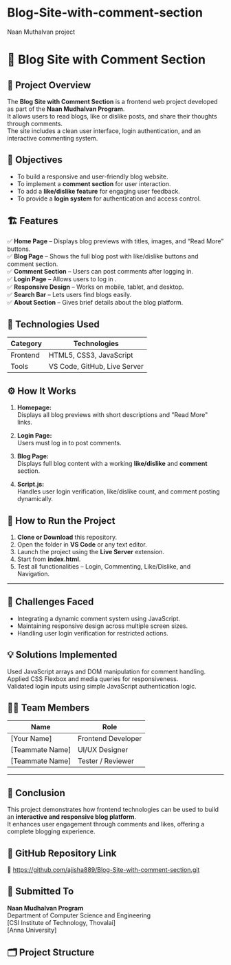 # Blog-Site-with-comment-section
Naan Muthalvan project
# 📝 Blog Site with Comment Section

## 📘 Project Overview

The **Blog Site with Comment Section** is a frontend web project developed as part of the **Naan Mudhalvan Program**.  
It allows users to read blogs, like or dislike posts, and share their thoughts through comments.  
The site includes a clean user interface, login authentication, and an interactive commenting system.


## 🎯 Objectives

- To build a responsive and user-friendly blog website.  
- To implement a **comment section** for user interaction.  
- To add a **like/dislike feature** for engaging user feedback.  
- To provide a **login system** for authentication and access control.


## 🏗️ Features

✅ **Home Page** – Displays blog previews with titles, images, and “Read More” buttons.  
✅ **Blog Page** – Shows the full blog post with like/dislike buttons and comment section.  
✅ **Comment Section** – Users can post comments after logging in.  
✅ **Login Page** – Allows users to log in .  
✅ **Responsive Design** – Works on mobile, tablet, and desktop.  
✅ **Search Bar** – Lets users find blogs easily.  
✅ **About Section** – Gives brief details about the blog platform.


## 🧠 Technologies Used

| Category | Technologies |
|-----------|---------------|
| Frontend | HTML5, CSS3, JavaScript |
| Tools | VS Code, GitHub, Live Server |



## ⚙️ How It Works

1. **Homepage:**  
   Displays all blog previews with short descriptions and "Read More" links.

2. **Login Page:**  
   Users must log in to post comments.

3. **Blog Page:**  
   Displays full blog content with a working **like/dislike** and **comment** section.

4. **Script.js:**  
   Handles user login verification, like/dislike count, and comment posting dynamically.


## 🚀 How to Run the Project

1. **Clone or Download** this repository.  
2. Open the folder in **VS Code** or any text editor.  
3. Launch the project using the **Live Server** extension.  
4. Start from **index.html**.  
5. Test all functionalities – Login, Commenting, Like/Dislike, and Navigation.

---

## 🧩 Challenges Faced

- Integrating a dynamic comment system using JavaScript.  
- Maintaining responsive design across multiple screen sizes.  
- Handling user login verification for restricted actions.


## 💡 Solutions Implemented
 Used JavaScript arrays and DOM manipulation for comment handling.  
 Applied CSS Flexbox and media queries for responsiveness.  
 Validated login inputs using simple JavaScript authentication logic.



## 👨‍💻 Team Members

| Name | Role |
|------|------|
| [Your Name] | Frontend Developer |
| [Teammate Name] | UI/UX Designer |
| [Teammate Name] | Tester / Reviewer |

---

## 🏁 Conclusion

This project demonstrates how frontend technologies can be used to build an **interactive and responsive blog platform**.  
It enhances user engagement through comments and likes, offering a complete blogging experience.



## 📎 GitHub Repository Link

🔗 https://github.com/ajisha889/Blog-Site-with-comment-section.git

## 🧾 Submitted To

**Naan Mudhalvan Program**  
Department of Computer Science and Engineering  
[CSI Institute of Technology, Thovalai]  
[Anna University]





## 🗂️ Project Structure
